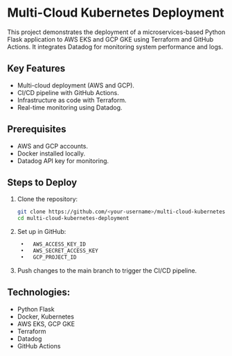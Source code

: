 # Multi-Cloud Kubernetes Deployment

This project demonstrates the deployment of a microservices-based Python Flask application to AWS EKS and GCP GKE using Terraform and GitHub Actions. It integrates Datadog for monitoring system performance and logs.

## Key Features
- Multi-cloud deployment (AWS and GCP).
- CI/CD pipeline with GitHub Actions.
- Infrastructure as code with Terraform.
- Real-time monitoring using Datadog.

## Prerequisites
- AWS and GCP accounts.
- Docker installed locally.
- Datadog API key for monitoring.

## Steps to Deploy
1. Clone the repository:
   ```bash
   git clone https://github.com/<your-username>/multi-cloud-kubernetes-deployment.git
   cd multi-cloud-kubernetes-deployment
2. Set up in GitHub:
   ```bash
	•	AWS_ACCESS_KEY_ID
	•	AWS_SECRET_ACCESS_KEY
	•	GCP_PROJECT_ID
3.	Push changes to the main branch to trigger the CI/CD pipeline.

## Technologies:
- Python Flask
- Docker, Kubernetes
- AWS EKS, GCP GKE
- Terraform
- Datadog
- GitHub Actions